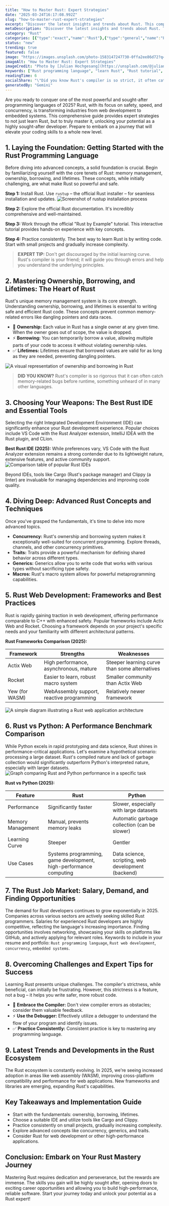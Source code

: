 ```yaml
---
title: "How to Master Rust: Expert Strategies"
date: "2025-03-24T16:17:08.992Z"
slug: "how-to-master-rust-expert-strategies"
excerpt: "Discover the latest insights and trends about Rust. This comprehensive guide covers everything you need to know about Rust in 2025."
metaDescription: "Discover the latest insights and trends about Rust. This comprehensive guide covers everything you need to know about Rust in 2025."
category: "Rust"
categories: [{"type":"exact","name":"Rust"},{"type":"general","name":"Programming Languages"},{"type":"medium","name":"Systems Programming"},{"type":"specific","name":"Memory Management"},{"type":"niche","name":"Concurrency Control"}]
status: "new"
trending: true
featured: false
image: "https://images.unsplash.com/photo-1583147247730-0ffa2ee86d72?q=85&w=1200&fit=max&fm=webp&auto=compress"
imageAlt: "How to Master Rust: Expert Strategies"
imageCredit: "Photo by [Julian Hochgesang](https://unsplash.com/@julianhochgesang) on Unsplash"
keywords: ["Rust programming language", "learn Rust", "Rust tutorial", "Rust vs Python", "Rust web development", "best Rust IDE", "Rust salary", "hire Rust developer", "Rust frameworks", "Rust performance benchmarks"]
readingTime: 6
socialShare: "\"Did you know Rust's compiler is so strict, it often catches memory errors before runtime? That's a game-changer for software reliability!\""
generatedBy: "Gemini"
---
```




Are you ready to conquer one of the most powerful and sought-after programming languages of 2025?  Rust, with its focus on safety, speed, and concurrency, is transforming industries from web development to embedded systems.  This comprehensive guide provides expert strategies to not just learn Rust, but to truly master it, unlocking your potential as a highly sought-after developer.  Prepare to embark on a journey that will elevate your coding skills to a whole new level.

## 1. Laying the Foundation: Getting Started with the Rust Programming Language

Before diving into advanced concepts, a solid foundation is crucial.  Begin by familiarizing yourself with the core tenets of Rust: memory management, ownership, borrowing, and lifetimes. These concepts, while initially challenging, are what make Rust so powerful and safe.

**Step 1:** Install Rust.  Use `rustup` – the official Rust installer – for seamless installation and updates. ![Screenshot of rustup installation process](https://images.unsplash.com/photo-1612529517647-ae42d841fdb1?q=85&w=1200&fit=max&fm=webp&auto=compress)

**Step 2:** Explore the official Rust documentation. It's incredibly comprehensive and well-maintained.

**Step 3:** Work through the official "Rust by Example" tutorial. This interactive tutorial provides hands-on experience with key concepts.

**Step 4:**  Practice consistently.  The best way to learn Rust is by writing code. Start with small projects and gradually increase complexity.

> **EXPERT TIP:** Don't get discouraged by the initial learning curve.  Rust's compiler is your friend; it will guide you through errors and help you understand the underlying principles.

## 2. Mastering Ownership, Borrowing, and Lifetimes: The Heart of Rust

Rust's unique memory management system is its core strength.  Understanding ownership, borrowing, and lifetimes is essential to writing safe and efficient Rust code.  These concepts prevent common memory-related errors like dangling pointers and data races.

* 🔑 **Ownership:** Each value in Rust has a single owner at any given time. When the owner goes out of scope, the value is dropped.
* ⚡ **Borrowing:**  You can temporarily borrow a value, allowing multiple parts of your code to access it without violating ownership rules.
* ✅ **Lifetimes:**  Lifetimes ensure that borrowed values are valid for as long as they are needed, preventing dangling pointers.

![A visual representation of ownership and borrowing in Rust](https://images.unsplash.com/photo-1583147247730-0ffa2ee86d72?q=85&w=1200&fit=max&fm=webp&auto=compress)

> **DID YOU KNOW?** Rust's compiler is so rigorous that it can often catch memory-related bugs before runtime, something unheard of in many other languages.

## 3. Choosing Your Weapons: The Best Rust IDE and Essential Tools

Selecting the right Integrated Development Environment (IDE) can significantly enhance your Rust development experience. Popular choices include VS Code with the Rust Analyzer extension, IntelliJ IDEA with the Rust plugin, and CLion.

**Best Rust IDE (2025):** While preferences vary, VS Code with the Rust Analyzer extension remains a strong contender due to its lightweight nature, extensive features, and active community support. ![Comparison table of popular Rust IDEs](https://images.unsplash.com/photo-1523447704114-37cea08ee064?q=85&w=1200&fit=max&fm=webp&auto=compress)

Beyond IDEs, tools like Cargo (Rust's package manager) and Clippy (a linter) are invaluable for managing dependencies and improving code quality.

## 4. Diving Deep: Advanced Rust Concepts and Techniques

Once you've grasped the fundamentals, it's time to delve into more advanced topics.

*  **Concurrency:** Rust's ownership and borrowing system makes it exceptionally well-suited for concurrent programming. Explore threads, channels, and other concurrency primitives.
*  **Traits:**  Traits provide a powerful mechanism for defining shared behavior across different types.
*  **Generics:**  Generics allow you to write code that works with various types without sacrificing type safety.
*  **Macros:**  Rust's macro system allows for powerful metaprogramming capabilities.

## 5.  Rust Web Development: Frameworks and Best Practices

Rust is rapidly gaining traction in web development, offering performance comparable to C++ with enhanced safety.  Popular frameworks include Actix Web and Rocket.  Choosing a framework depends on your project's specific needs and your familiarity with different architectural patterns.

**Rust Frameworks Comparison (2025):**

| Framework      | Strengths                               | Weaknesses                                  |
|-----------------|-------------------------------------------|---------------------------------------------|
| Actix Web       | High performance, asynchronous, mature     | Steeper learning curve than some alternatives |
| Rocket          | Easier to learn, robust macro system       | Smaller community than Actix Web             |
| Yew (for WASM) | WebAssembly support, reactive programming | Relatively newer framework                     |

![A simple diagram illustrating a Rust web application architecture](https://images.unsplash.com/photo-1611499799809-b68302b1fd3d?q=85&w=1200&fit=max&fm=webp&auto=compress)

## 6.  Rust vs Python: A Performance Benchmark Comparison

While Python excels in rapid prototyping and data science, Rust shines in performance-critical applications.  Let's examine a hypothetical scenario: processing a large dataset.  Rust's compiled nature and lack of garbage collection would significantly outperform Python's interpreted nature, especially with larger datasets. ![Graph comparing Rust and Python performance in a specific task](https://images.unsplash.com/photo-1612174194811-0ab2ce2fb492?q=85&w=1200&fit=max&fm=webp&auto=compress)

**Rust vs Python (2025):**

| Feature          | Rust                                   | Python                                      |
|------------------|----------------------------------------|-------------------------------------------|
| Performance      | Significantly faster                     | Slower, especially with large datasets         |
| Memory Management | Manual, prevents memory leaks           | Automatic garbage collection (can be slower) |
| Learning Curve   | Steeper                                | Gentler                                     |
| Use Cases         | Systems programming, game development, high-performance computing | Data science, scripting, web development (backend) |

## 7.  The Rust Job Market: Salary, Demand, and Finding Opportunities

The demand for Rust developers continues to grow exponentially in 2025.  Companies across various sectors are actively seeking skilled Rust programmers.  Salaries for experienced Rust developers are highly competitive, reflecting the language's increasing importance.  Finding opportunities involves networking, showcasing your skills on platforms like GitHub, and actively applying for relevant roles.  Keywords to include in your resume and portfolio:  `Rust programming language`, `Rust web development`, `concurrency`, `embedded systems`.

## 8.  Overcoming Challenges and Expert Tips for Success

Learning Rust presents unique challenges.  The compiler's strictness, while beneficial, can initially be frustrating.  However, this strictness is a feature, not a bug – it helps you write safer, more robust code.

* 🔑 **Embrace the Compiler:** Don't view compiler errors as obstacles; consider them valuable feedback.
* ⚡ **Use the Debugger:**  Effectively utilize a debugger to understand the flow of your program and identify issues.
* ✅ **Practice Consistently:** Consistent practice is key to mastering any programming language.

## 9.  Latest Trends and Developments in the Rust Ecosystem

The Rust ecosystem is constantly evolving.  In 2025, we're seeing increased adoption in areas like web assembly (WASM), improving cross-platform compatibility and performance for web applications.  New frameworks and libraries are emerging, expanding Rust's capabilities.

## Key Takeaways and Implementation Guide

*  Start with the fundamentals: ownership, borrowing, lifetimes.
*  Choose a suitable IDE and utilize tools like Cargo and Clippy.
*  Practice consistently on small projects, gradually increasing complexity.
*  Explore advanced concepts like concurrency, generics, and traits.
*  Consider Rust for web development or other high-performance applications.

## Conclusion: Embark on Your Rust Mastery Journey

Mastering Rust requires dedication and perseverance, but the rewards are immense.  The skills you gain will be highly sought after, opening doors to exciting career opportunities and allowing you to build high-performance, reliable software.  Start your journey today and unlock your potential as a Rust expert!

